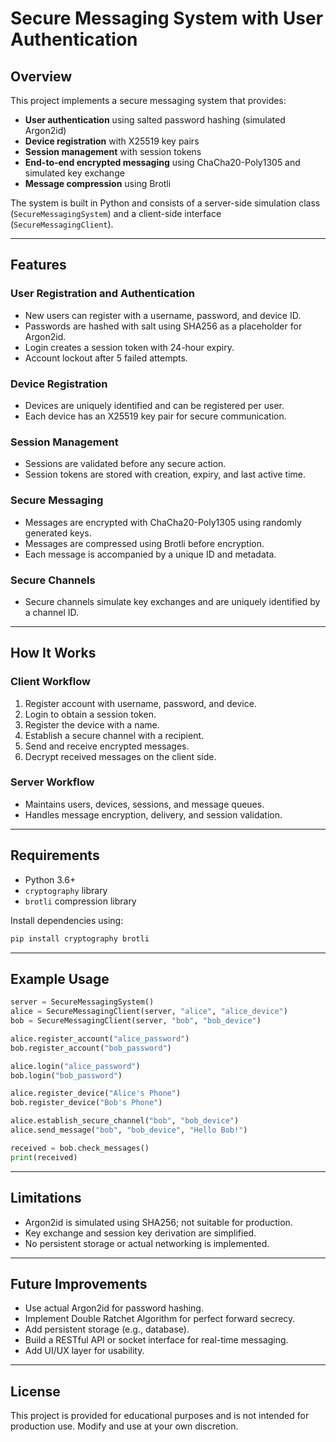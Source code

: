 # Secure Messaging System with User Authentication

## Overview
This project implements a secure messaging system that provides:

- **User authentication** using salted password hashing (simulated Argon2id)
- **Device registration** with X25519 key pairs
- **Session management** with session tokens
- **End-to-end encrypted messaging** using ChaCha20-Poly1305 and simulated key exchange
- **Message compression** using Brotli

The system is built in Python and consists of a server-side simulation class (`SecureMessagingSystem`) and a client-side interface (`SecureMessagingClient`).

---

## Features

### User Registration and Authentication
- New users can register with a username, password, and device ID.
- Passwords are hashed with salt using SHA256 as a placeholder for Argon2id.
- Login creates a session token with 24-hour expiry.
- Account lockout after 5 failed attempts.

### Device Registration
- Devices are uniquely identified and can be registered per user.
- Each device has an X25519 key pair for secure communication.

### Session Management
- Sessions are validated before any secure action.
- Session tokens are stored with creation, expiry, and last active time.

### Secure Messaging
- Messages are encrypted with ChaCha20-Poly1305 using randomly generated keys.
- Messages are compressed using Brotli before encryption.
- Each message is accompanied by a unique ID and metadata.

### Secure Channels
- Secure channels simulate key exchanges and are uniquely identified by a channel ID.

---

## How It Works

### Client Workflow
1. Register account with username, password, and device.
2. Login to obtain a session token.
3. Register the device with a name.
4. Establish a secure channel with a recipient.
5. Send and receive encrypted messages.
6. Decrypt received messages on the client side.

### Server Workflow
- Maintains users, devices, sessions, and message queues.
- Handles message encryption, delivery, and session validation.

---

## Requirements
- Python 3.6+
- `cryptography` library
- `brotli` compression library

Install dependencies using:
```bash
pip install cryptography brotli
```

---

## Example Usage
```python
server = SecureMessagingSystem()
alice = SecureMessagingClient(server, "alice", "alice_device")
bob = SecureMessagingClient(server, "bob", "bob_device")

alice.register_account("alice_password")
bob.register_account("bob_password")

alice.login("alice_password")
bob.login("bob_password")

alice.register_device("Alice's Phone")
bob.register_device("Bob's Phone")

alice.establish_secure_channel("bob", "bob_device")
alice.send_message("bob", "bob_device", "Hello Bob!")

received = bob.check_messages()
print(received)
```

---

## Limitations
- Argon2id is simulated using SHA256; not suitable for production.
- Key exchange and session key derivation are simplified.
- No persistent storage or actual networking is implemented.

---

## Future Improvements
- Use actual Argon2id for password hashing.
- Implement Double Ratchet Algorithm for perfect forward secrecy.
- Add persistent storage (e.g., database).
- Build a RESTful API or socket interface for real-time messaging.
- Add UI/UX layer for usability.

---

## License
This project is provided for educational purposes and is not intended for production use. Modify and use at your own discretion.
